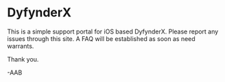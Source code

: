 # DyfynderX
This is a simple support portal for iOS based DyfynderX. Please report any issues through this site. A FAQ will be established as soon as need warrants.

Thank you.

-AAB
